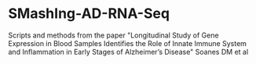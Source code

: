 # SMashIng-AD-RNA-Seq
Scripts and methods from the paper "Longitudinal Study of Gene Expression in Blood Samples Identifies the Role of Innate Immune System and Inflammation in Early Stages of Alzheimer’s Disease" Soanes DM et al
